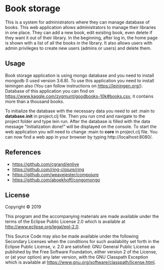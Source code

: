 # Book storage
This is a system for administrators where they can manage database of books. This web application allows administrators to manage their libraries in one place. They can add a new book, edit existing book, even delete if they want it out of their library. In the beginning, after log in, the home page is shown with a list of all the books in the library. It also allows users with admin privileges to create new users (admins or users) and delete them.

## Usage
Book storage application is using mongo database and you need to install mongodb (I used version 3.6.8). To use this application you need to install leiningen also (You can follow instructions on https://leiningen.org/). Database of this application you can find on https://www.kaggle.com/zygmunt/goodbooks-10k#books.csv, it contains more than a thousand books.

To initialize the database with the necessary data you need to set :main to **database.init** in project.clj file. Then you run cmd and navigate to the project folder and type lein run. After the database is filled with the data message "Initialization done!" will be displayed on the console. To start the web application you will need to change :main to **core** in project.clj file. You can now find a web app in your browser by typing http://localhost:8080/.

## References
* https://github.com/cgrand/enlive
* https://github.com/ring-clojure/ring
* https://github.com/weavejester/compojure
* https://github.com/aboekhoff/congomongo

## License
Copyright © 2019

This program and the accompanying materials are made available under the
terms of the Eclipse Public License 2.0 which is available at
http://www.eclipse.org/legal/epl-2.0.

This Source Code may also be made available under the following Secondary
Licenses when the conditions for such availability set forth in the Eclipse
Public License, v. 2.0 are satisfied: GNU General Public License as published by
the Free Software Foundation, either version 2 of the License, or (at your
option) any later version, with the GNU Classpath Exception which is available
at https://www.gnu.org/software/classpath/license.html.
